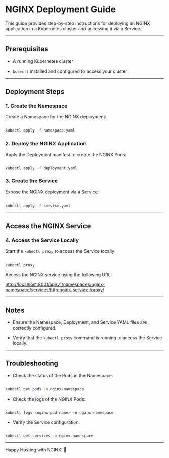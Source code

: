 
# NGINX Deployment Guide

  

This guide provides step-by-step instructions for deploying an NGINX application in a Kubernetes cluster and accessing it via a Service.

  

---

  

## Prerequisites

  

- A running Kubernetes cluster

-  `kubectl` installed and configured to access your cluster

  

---

  

## Deployment Steps

  

### 1. Create the Namespace

Create a Namespace for the NGINX deployment:

```bash

kubectl apply -f namespace.yaml

```

  

### 2. Deploy the NGINX Application

Apply the Deployment manifest to create the NGINX Pods:

```bash

kubectl apply -f deployment.yaml

```

  

### 3. Create the Service

Expose the NGINX deployment via a Service:

```bash

kubectl apply -f service.yaml

```

  

---

  

## Access the NGINX Service

  

### 4. Access the Service Locally

Start the `kubectl proxy` to access the Service locally:

```bash

kubectl proxy

```

  

Access the NGINX service using the following URL:

[http://localhost:8001/api/v1/namespaces/nginx-namespace/services/http:nginx-service:/proxy/](http://localhost:8001/api/v1/namespaces/nginx-namespace/services/http:nginx-service:/proxy/)

  

---

  

## Notes

  

- Ensure the Namespace, Deployment, and Service YAML files are correctly configured.

- Verify that the `kubectl proxy` command is running to access the Service locally.

  

---

  

## Troubleshooting

  

- Check the status of the Pods in the Namespace:

```bash

kubectl get pods -n nginx-namespace

```

  

- Check the logs of the NGINX Pods:

```bash

kubectl logs <nginx-pod-name> -n nginx-namespace

```

  

- Verify the Service configuration:

```bash

kubectl get services -n nginx-namespace

```

  

---

  

Happy Hosting with NGINX! 🚀